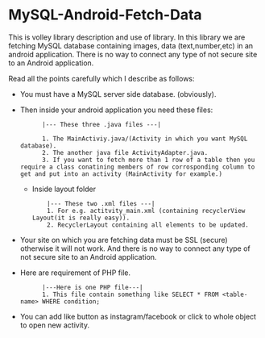 # MySQL-Android-Fetch-Data
This is volley library description and use of library. In this library we are fetching MySQL database containing images, data (text,number,etc) in an android application. There is no way to connect any type of not secure site to an Android application.

Read all the points carefully which I describe as follows:

- You must have a MySQL server side database. (obviously).

- Then inside your android application you need these files:

            |--- These three .java files ---|
            
            1. The MainActiviy.java/(Activity in which you want MySQL database).
            2. The another java file ActivityAdapter.java.
            3. If you want to fetch more than 1 row of a table then you require a class conatining members of row corrosponding column to get and put into an activity (MainActivity for example.)
  - Inside layout folder
  
            |--- These two .xml files ---|       
            1. For e.g. actitvity_main.xml (containing recyclerView Layout(it is really easy)).
            2. RecyclerLayout containing all elements to be updated.
  
- Your site on which you are fetching data must be SSL (secure) otherwise it will not work. And there is no way to connect any type of not secure site to an Android application.

- Here are requirement of PHP file.

            |---Here is one PHP file---|
            1. This file contain something like SELECT * FROM <table-name> WHERE condition;

- You can add like button as instagram/facebook or click to whole object to open new activity.
